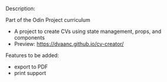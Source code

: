 Description:

Part of the Odin Project curriculum
- A project to create CVs using state management, props, and components
- Preview: https://dvaanc.github.io/cv-creator/

Features to be added:

- export to PDF
- print support